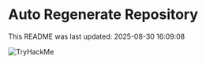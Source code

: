 # Auto Regenerate Repository

This README was last updated: 2025-08-30 16:09:08

 ![TryHackMe](https://tryhackme.com/badge/533634)